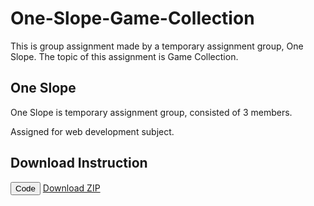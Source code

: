 # One-Slope-Game-Collection
This is group assignment made by a temporary assignment group, One Slope. The topic of this assignment is Game Collection.

## One Slope
One Slope is temporary assignment group, consisted of 3 members.

Assigned for web development subject.

## Download Instruction
<button>Code</button>
<a href="https://github.com/SaladinLeSalamander/One-Slope-Game-Collection/archive/refs/heads/main.zip">Download ZIP</a>

